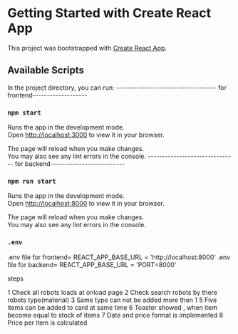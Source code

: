 # Getting Started with Create React App

This project was bootstrapped with [Create React App](https://github.com/facebook/create-react-app).

## Available Scripts

In the project directory, you can run:
  ----------------------------------- for frontend-------------------
### `npm start`

Runs the app in the development mode.\
Open [http://localhost:3000](http://localhost:3000) to view it in your browser.

The page will reload when you make changes.\
You may also see any lint errors in the console.
------------------------------- for backend--------------------------

### `npm run start`

Runs the app in the development mode.\
Open [http://localhost:8000](http://localhost:8000) to view it in your browser.

The page will reload when you make changes.\
You may also see any lint errors in the console.

### `.env`

  .env file for frontend= REACT_APP_BASE_URL = 'http://localhost:8000'
  .env file for backend= REACT_APP_BASE_URL = 'PORT=8000'

steps 

1 Check all robots loads at onload page 
2 Check search robots by there robots type(material)
3 Same type can not be added more then 1 
5 Five items can be added to card at same time 
6 Toaster showed , when item become equal to stock of items
7 Date and price format is implemented
8 Price per item is calculated 
